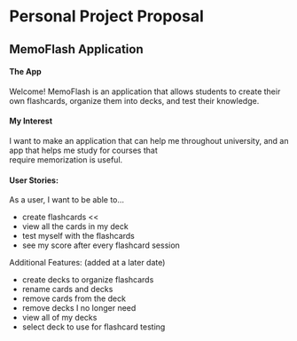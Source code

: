 # Personal Project Proposal

## MemoFlash Application


#### The App

Welcome! MemoFlash is an application that allows students to create their own flashcards, organize them into decks, and 
test their knowledge.

#### My Interest

I want to make an application that can help me throughout university, and an app that helps me study for courses that  
require memorization is useful.


#### User Stories:  

As a user, I want to be able to... 
- create flashcards <<
- view all the cards in my deck
- test myself with the flashcards
- see my score after every flashcard session

Additional Features: (added at a later date)
- create decks to organize flashcards
- rename cards and decks
- remove cards from the deck
- remove decks I no longer need
- view all of my decks
- select deck to use for flashcard testing 



